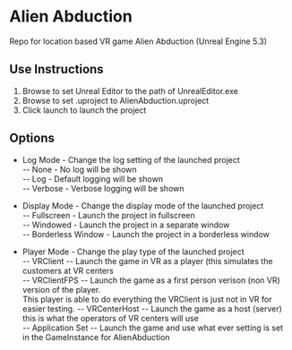 # Alien Abduction

Repo for location based VR game Alien Abduction (Unreal Engine 5.3)

## Use Instructions
1. Browse to set Unreal Editor to the path of UnrealEditor.exe
2. Browse to set .uproject to AlienAbduction.uproject
3. Click launch to launch the project

## Options
- Log Mode - Change the log setting of the launched project<br>
		-- None - No log will be shown<br>
		-- Log - Default logging will be shown<br>
		-- Verbose - Verbose logging will be shown<br>
  
- Display Mode - Change the display mode of the launched project<br>
		-- Fullscreen - Launch the project in fullscreen<br>
		-- Windowed - Launch the project in a separate window<br>
		-- Borderless Window - Launch the project in a borderless window<br>

- Player Mode - Change the play type of the launched project<br>
    -- VRClient -- Launch the game in VR as a player (this simulates the customers at VR centers<br>
    -- VRClientFPS -- Launch the game as a first person verison (non VR) version of the player.<br>
                      This player is able to do everything the VRClient is just not in VR for easier testing.
    -- VRCenterHost -- Launch the game as a host (server) this is what the operators of VR centers will use<br>
    -- Application Set -- Launch the game and use what ever setting is set in the GameInstance for AlienAbduction
